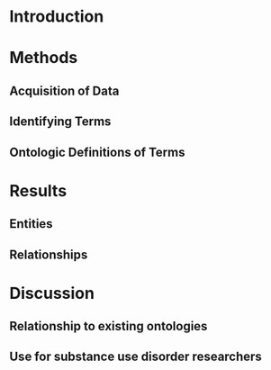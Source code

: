 # Introduction 

# Methods

## Acquisition of Data

## Identifying Terms

## Ontologic Definitions of Terms 

# Results

## Entities

## Relationships

# Discussion

## Relationship to existing ontologies 

## Use for substance use disorder researchers